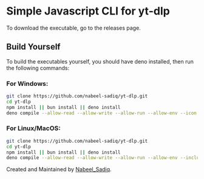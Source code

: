 # Simple Javascript CLI for yt-dlp
To download the executable, go to the releases page.

## Build Yourself
To build the executables yourself, you should have deno installed, then run the following commands:

### For Windows:
```bash
git clone https://github.com/nabeel-sadiq/yt-dlp.git
cd yt-dlp
npm install || bun install || deno install
deno compile --allow-read --allow-write --allow-run --allow-env --icon ./assets/icon.ico --include ./bin/yt-dlp.exe -o downloader.exe ./src/window.cjs
```

### For Linux/MacOS:
```bash
git clone https://github.com/nabeel-sadiq/yt-dlp.git
cd yt-dlp
npm install || bun install || deno install
deno compile --allow-read --allow-write --allow-run --allow-env --include ./bin/yt-dlp -o downloader ./src/main.cjs
```

Created and Maintained by [Nabeel_Sadiq](https://github.com/nabeel-sadiq).